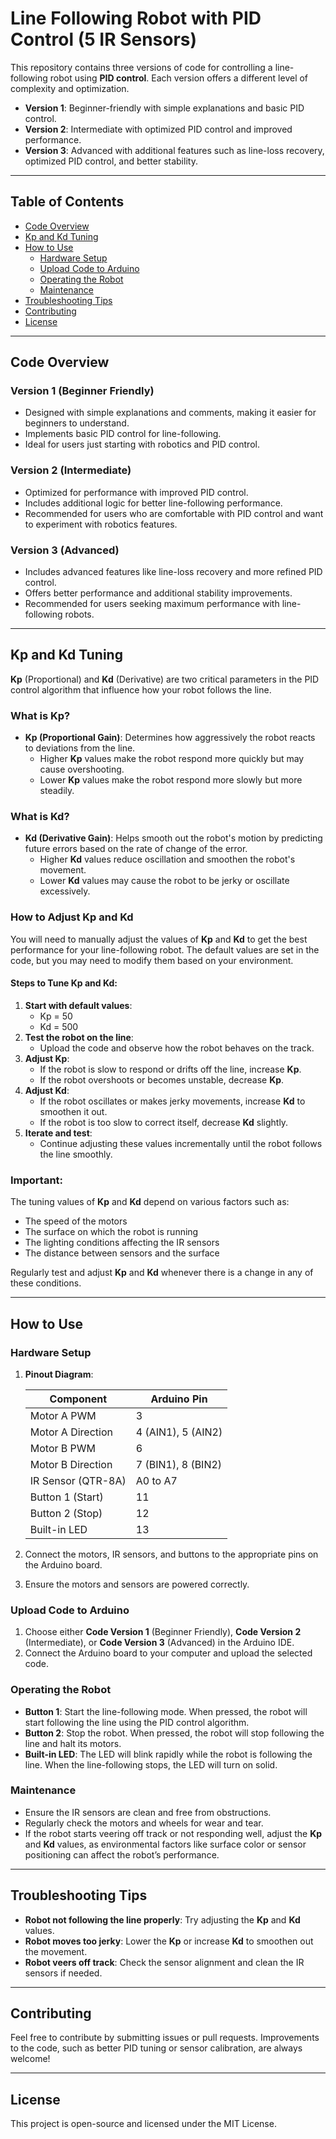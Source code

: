 # Line Following Robot with PID Control (5 IR Sensors)

This repository contains three versions of code for controlling a line-following robot using **PID control**. Each version offers a different level of complexity and optimization.

- **Version 1**: Beginner-friendly with simple explanations and basic PID control.
- **Version 2**: Intermediate with optimized PID control and improved performance.
- **Version 3**: Advanced with additional features such as line-loss recovery, optimized PID control, and better stability.

---

## Table of Contents

- [Code Overview](#code-overview)
- [Kp and Kd Tuning](#kp-and-kd-tuning)
- [How to Use](#how-to-use)
  - [Hardware Setup](#hardware-setup)
  - [Upload Code to Arduino](#upload-code-to-arduino)
  - [Operating the Robot](#operating-the-robot)
  - [Maintenance](#maintenance)
- [Troubleshooting Tips](#troubleshooting-tips)
- [Contributing](#contributing)
- [License](#license)

---

## Code Overview

### **Version 1 (Beginner Friendly)**
- Designed with simple explanations and comments, making it easier for beginners to understand.
- Implements basic PID control for line-following.
- Ideal for users just starting with robotics and PID control.

### **Version 2 (Intermediate)**
- Optimized for performance with improved PID control.
- Includes additional logic for better line-following performance.
- Recommended for users who are comfortable with PID control and want to experiment with robotics features.

### **Version 3 (Advanced)**
- Includes advanced features like line-loss recovery and more refined PID control.
- Offers better performance and additional stability improvements.
- Recommended for users seeking maximum performance with line-following robots.

---

## Kp and Kd Tuning

**Kp** (Proportional) and **Kd** (Derivative) are two critical parameters in the PID control algorithm that influence how your robot follows the line.

### **What is Kp?**
- **Kp (Proportional Gain)**: Determines how aggressively the robot reacts to deviations from the line. 
  - Higher **Kp** values make the robot respond more quickly but may cause overshooting.
  - Lower **Kp** values make the robot respond more slowly but more steadily.

### **What is Kd?**
- **Kd (Derivative Gain)**: Helps smooth out the robot's motion by predicting future errors based on the rate of change of the error.
  - Higher **Kd** values reduce oscillation and smoothen the robot's movement.
  - Lower **Kd** values may cause the robot to be jerky or oscillate excessively.

### **How to Adjust Kp and Kd**
You will need to manually adjust the values of **Kp** and **Kd** to get the best performance for your line-following robot. The default values are set in the code, but you may need to modify them based on your environment.

#### **Steps to Tune Kp and Kd**:
1. **Start with default values**:
   - Kp = 50
   - Kd = 500
2. **Test the robot on the line**:
   - Upload the code and observe how the robot behaves on the track.
3. **Adjust Kp**:
   - If the robot is slow to respond or drifts off the line, increase **Kp**.
   - If the robot overshoots or becomes unstable, decrease **Kp**.
4. **Adjust Kd**:
   - If the robot oscillates or makes jerky movements, increase **Kd** to smoothen it out.
   - If the robot is too slow to correct itself, decrease **Kd** slightly.
5. **Iterate and test**:
   - Continue adjusting these values incrementally until the robot follows the line smoothly.

### **Important:**
The tuning values of **Kp** and **Kd** depend on various factors such as:
- The speed of the motors
- The surface on which the robot is running
- The lighting conditions affecting the IR sensors
- The distance between sensors and the surface

Regularly test and adjust **Kp** and **Kd** whenever there is a change in any of these conditions.

---

## How to Use

### **Hardware Setup**

1. **Pinout Diagram**:

   | Component          | Arduino Pin  |
   |--------------------|--------------|
   | Motor A PWM        | 3            |
   | Motor A Direction  | 4 (AIN1), 5 (AIN2) |
   | Motor B PWM        | 6            |
   | Motor B Direction  | 7 (BIN1), 8 (BIN2) |
   | IR Sensor (QTR-8A) | A0 to A7     |
   | Button 1 (Start)   | 11           |
   | Button 2 (Stop)    | 12           |
   | Built-in LED       | 13           |

2. Connect the motors, IR sensors, and buttons to the appropriate pins on the Arduino board.
3. Ensure the motors and sensors are powered correctly.

### **Upload Code to Arduino**

1. Choose either **Code Version 1** (Beginner Friendly), **Code Version 2** (Intermediate), or **Code Version 3** (Advanced) in the Arduino IDE.
2. Connect the Arduino board to your computer and upload the selected code.

### **Operating the Robot**

- **Button 1**: Start the line-following mode. When pressed, the robot will start following the line using the PID control algorithm.
- **Button 2**: Stop the robot. When pressed, the robot will stop following the line and halt its motors.
- **Built-in LED**: The LED will blink rapidly while the robot is following the line. When the line-following stops, the LED will turn on solid.

### **Maintenance**
- Ensure the IR sensors are clean and free from obstructions.
- Regularly check the motors and wheels for wear and tear.
- If the robot starts veering off track or not responding well, adjust the **Kp** and **Kd** values, as environmental factors like surface color or sensor positioning can affect the robot’s performance.

---

## Troubleshooting Tips

- **Robot not following the line properly**: Try adjusting the **Kp** and **Kd** values.
- **Robot moves too jerky**: Lower the **Kp** or increase **Kd** to smoothen out the movement.
- **Robot veers off track**: Check the sensor alignment and clean the IR sensors if needed.

---

## Contributing

Feel free to contribute by submitting issues or pull requests. Improvements to the code, such as better PID tuning or sensor calibration, are always welcome!

---

## License

This project is open-source and licensed under the MIT License.

